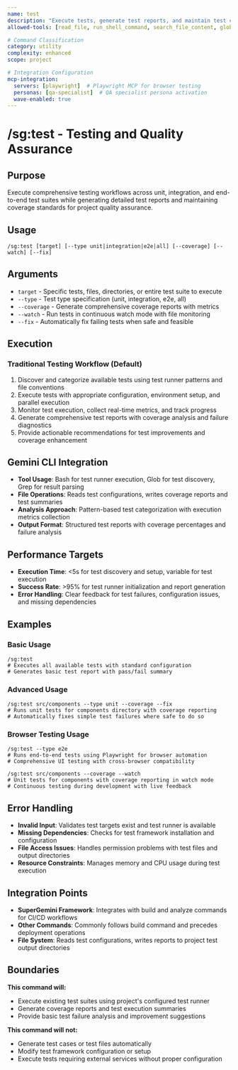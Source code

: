 ```yaml
---
name: test
description: "Execute tests, generate test reports, and maintain test coverage standards with AI-powered automated testing"
allowed-tools: [read_file, run_shell_command, search_file_content, glob, write_file]

# Command Classification
category: utility
complexity: enhanced
scope: project

# Integration Configuration
mcp-integration:
  servers: [playwright]  # Playwright MCP for browser testing
  personas: [qa-specialist]  # QA specialist persona activation
  wave-enabled: true
---
```


# /sg:test - Testing and Quality Assurance

## Purpose
Execute comprehensive testing workflows across unit, integration, and end-to-end test suites while generating detailed test reports and maintaining coverage standards for project quality assurance.

## Usage
```
/sg:test [target] [--type unit|integration|e2e|all] [--coverage] [--watch] [--fix]
```

## Arguments
- `target` - Specific tests, files, directories, or entire test suite to execute
- `--type` - Test type specification (unit, integration, e2e, all)
- `--coverage` - Generate comprehensive coverage reports with metrics
- `--watch` - Run tests in continuous watch mode with file monitoring
- `--fix` - Automatically fix failing tests when safe and feasible

## Execution

### Traditional Testing Workflow (Default)
1. Discover and categorize available tests using test runner patterns and file conventions
2. Execute tests with appropriate configuration, environment setup, and parallel execution
3. Monitor test execution, collect real-time metrics, and track progress
4. Generate comprehensive test reports with coverage analysis and failure diagnostics
5. Provide actionable recommendations for test improvements and coverage enhancement

## Gemini CLI Integration
- **Tool Usage**: Bash for test runner execution, Glob for test discovery, Grep for result parsing
- **File Operations**: Reads test configurations, writes coverage reports and test summaries
- **Analysis Approach**: Pattern-based test categorization with execution metrics collection
- **Output Format**: Structured test reports with coverage percentages and failure analysis

## Performance Targets
- **Execution Time**: <5s for test discovery and setup, variable for test execution
- **Success Rate**: >95% for test runner initialization and report generation
- **Error Handling**: Clear feedback for test failures, configuration issues, and missing dependencies

## Examples

### Basic Usage
```
/sg:test
# Executes all available tests with standard configuration
# Generates basic test report with pass/fail summary
```

### Advanced Usage
```
/sg:test src/components --type unit --coverage --fix
# Runs unit tests for components directory with coverage reporting
# Automatically fixes simple test failures where safe to do so
```

### Browser Testing Usage
```
/sg:test --type e2e
# Runs end-to-end tests using Playwright for browser automation
# Comprehensive UI testing with cross-browser compatibility

/sg:test src/components --coverage --watch
# Unit tests for components with coverage reporting in watch mode
# Continuous testing during development with live feedback
```

## Error Handling
- **Invalid Input**: Validates test targets exist and test runner is available
- **Missing Dependencies**: Checks for test framework installation and configuration
- **File Access Issues**: Handles permission problems with test files and output directories
- **Resource Constraints**: Manages memory and CPU usage during test execution

## Integration Points
- **SuperGemini Framework**: Integrates with build and analyze commands for CI/CD workflows
- **Other Commands**: Commonly follows build command and precedes deployment operations
- **File System**: Reads test configurations, writes reports to project test output directories

## Boundaries

**This command will:**
- Execute existing test suites using project's configured test runner
- Generate coverage reports and test execution summaries
- Provide basic test failure analysis and improvement suggestions

**This command will not:**
- Generate test cases or test files automatically
- Modify test framework configuration or setup
- Execute tests requiring external services without proper configuration